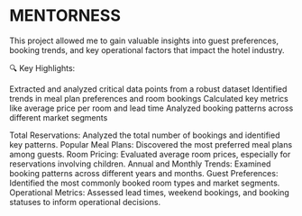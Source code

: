 # MENTORNESS
This project allowed me to gain valuable insights into guest preferences, booking trends, and key operational factors that impact the hotel industry.

🔍 Key Highlights:

Extracted and analyzed critical data points from a robust dataset
Identified trends in meal plan preferences and room bookings
Calculated key metrics like average price per room and lead time
Analyzed booking patterns across different market segments

Total Reservations: Analyzed the total number of bookings and identified key patterns.
Popular Meal Plans: Discovered the most preferred meal plans among guests.
Room Pricing: Evaluated average room prices, especially for reservations involving children.
Annual and Monthly Trends: Examined booking patterns across different years and months.
Guest Preferences: Identified the most commonly booked room types and market segments.
Operational Metrics: Assessed lead times, weekend bookings, and booking statuses to inform operational decisions.

